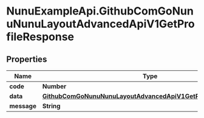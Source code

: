 # NunuExampleApi.GithubComGoNunuNunuLayoutAdvancedApiV1GetProfileResponse

## Properties

Name | Type | Description | Notes
------------ | ------------- | ------------- | -------------
**code** | **Number** |  | [optional] 
**data** | [**GithubComGoNunuNunuLayoutAdvancedApiV1GetProfileResponseData**](GithubComGoNunuNunuLayoutAdvancedApiV1GetProfileResponseData.md) |  | [optional] 
**message** | **String** |  | [optional] 


